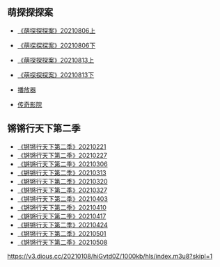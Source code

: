 ## 萌探探探案
* [《萌探探探案》20210806上](https://sod.bunediy.com/20210806/sUXjVCji/index.m3u8)
* [《萌探探探案》20210806下](https://sod.bunediy.com/20210806/iUlW0btY/index.m3u8)
* <a href="https://sod.bunediy.com/20210813/FUFf7lEf/index.m3u8">《萌探探探案》20210813上</a>
* <a href="https://sod.bunediy.com/20210813/o4CL3yX4/index.m3u8">《萌探探探案》20210813下</a>


* [播放器](https://keen-visvesvaraya-0ac9d3.netlify.app/)
* [传奇影院](https://sxtfyy.com/vodplay/37934-1-2.html)

## 锵锵行天下第二季

* <a href="https://vod.bunediy.com/20210221/x0PhyXFd/index.m3u8">《锵锵行天下第二季》20210221</a>
* <a href="https://vod.bunediy.com/20210228/bcSHrAMk/index.m3u8">《锵锵行天下第二季》20210227</a>
* <a href="https://vod.bunediy.com/20210307/GhahJa7K/index.m3u8">《锵锵行天下第二季》20210306</a>
* <a href="https://vod.bunediy.com/20210314/OsyfiV9e/index.m3u8">《锵锵行天下第二季》20210313</a>
* <a href="https://vod.bunediy.com/20210320/jRpU7ONd/index.m3u8">《锵锵行天下第二季》20210320​​</a>
* <a href="https://vod.bunediy.com/20210328/9i6XIrNS/index.m3u8">《锵锵行天下第二季》20210327</a>
* <a href="https://vod.bunediy.com/20210404/At6ze9xf/index.m3u8">《锵锵行天下第二季》20210403</a>
* <a href="https://vod.bunediy.com/20210411/jLT0rQOV/index.m3u8">《锵锵行天下第二季》20210410</a>
* <a href="https://vod.bunediy.com/20210417/hAun0xJO/index.m3u8">《锵锵行天下第二季》20210417</a>
* <a href="https://vod.bunediy.com/20210424/5A1vA7qN/index.m3u8">《锵锵行天下第二季》20210424</a>
* <a href="https://vod.bunediy.com/20210502/Noq71RCt/index.m3u8">《锵锵行天下第二季》20210501</a>
* <a href="https://vod.bunediy.com/20210509/OjzhmAXz/index.m3u8">《锵锵行天下第二季》20210508</a>


<style>
section.page-header {
    display: none;    
}
</style>
<script>
    document.title = "锵锵行天下第二季";
</script>

https://v3.dious.cc/20210108/hiGvtd0Z/1000kb/hls/index.m3u8?skipl=1
